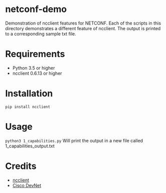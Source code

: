# netconf-demo
Demonstration of ncclient features for NETCONF.
Each of the scripts in this directory demonstrates a different feature of ncclient.
The output is printed to a corresponding sample txt file.

# Requirements
* Python 3.5 or higher
* ncclient 0.6.13 or higher

# Installation
```pip install ncclient```

# Usage
```python3 1_capabilities.py```
Will print the output in a new file called 1_capabilities_output.txt

# Credits
* [ncclient](https://github.com/ncclient/ncclient)
* [Cisco DevNet](https://developer.cisco.com/)
